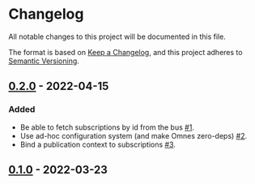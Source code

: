 # Changelog
All notable changes to this project will be documented in this file.

The format is based on [Keep a Changelog](https://keepachangelog.com/en/1.0.0/),
and this project adheres to [Semantic Versioning](https://semver.org/spec/v2.0.0.html).

## [0.2.0] - 2022-04-15

### Added
- Be able to fetch subscriptions by id from the bus [#1](https://github.com/nebulab/omnes/pull/1).
- Use ad-hoc configuration system (and make Omnes zero-deps) [#2](https://github.com/nebulab/omnes/pull/2).
- Bind a publication context to subscriptions [#3](https://github.com/nebulab/omnes/pull/3).

## [0.1.0] - 2022-03-23

[Unreleased]: https://github.com/nebulab/omnes/compare/v0.2.0...HEAD
[0.2.0]: https://github.com/nebulab/omnes/compare/v0.1.0...v0.2.0
[0.1.0]: https://github.com/nebulab/omnes/releases/tag/v0.1.0
